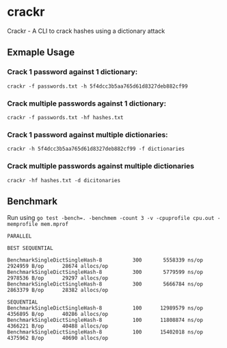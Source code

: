 # crackr
Crackr - A CLI to crack hashes using a dictionary attack

## Exmaple Usage

### Crack 1 password against 1 dictionary:

`crackr -f passwords.txt -h 5f4dcc3b5aa765d61d8327deb882cf99`

### Crack multiple passwords against 1 dictionary:

`crackr -f passwords.txt -hf hashes.txt`

### Crack 1 password against multiple dictionaries:

`crackr -h 5f4dcc3b5aa765d61d8327deb882cf99 -f dictionaries`

### Crack multiple passwords against multiple dictionaries

`crackr -hf hashes.txt -d dicitonaries`

## Benchmark
Run using `go test -bench=. -benchmem -count 3 -v -cpuprofile cpu.out -memprofile mem.mprof`
```
PARALLEL

BEST SEQUENTIAL

BenchmarkSingleDictSingleHash-8   	     300	   5558339 ns/op	 2924959 B/op	   28674 allocs/op
BenchmarkSingleDictSingleHash-8   	     300	   5779599 ns/op	 2978536 B/op	   29297 allocs/op
BenchmarkSingleDictSingleHash-8   	     300	   5666784 ns/op	 2863379 B/op	   28382 allocs/op

SEQUENTIAL
BenchmarkSingleDictSingleHash-8   	     100	  12989579 ns/op	 4356895 B/op	   40286 allocs/op
BenchmarkSingleDictSingleHash-8   	     100	  11808874 ns/op	 4366221 B/op	   40488 allocs/op
BenchmarkSingleDictSingleHash-8   	     100	  15402018 ns/op	 4375962 B/op	   40690 allocs/op
```




